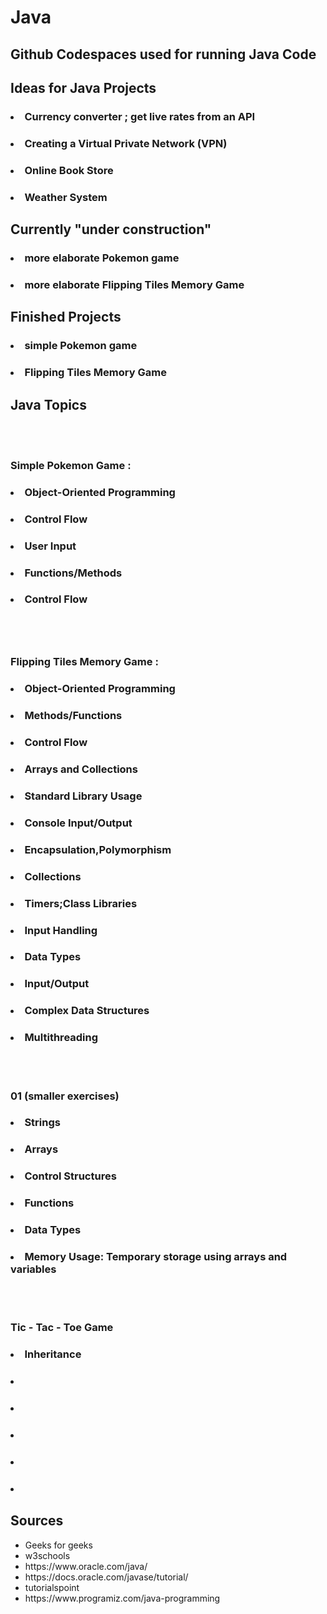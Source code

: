 # Java
## Github Codespaces used for running Java Code 
## Ideas for Java Projects 

### <ul> 
### <li> Currency converter ; get live rates from an API </li>    
### <li> Creating a Virtual Private Network (VPN) </li>
### <li> Online Book Store </li>
### <li> Weather System </li>
### </ul>

## Currently "under construction"
### <ul>
### <li> more elaborate Pokemon game </li> 
### <li> more elaborate Flipping Tiles Memory Game </li>
### </ul>

## Finished Projects 
### <li> simple  Pokemon game  </li>
### <li> Flipping Tiles Memory Game </li>

## Java Topics 
<br>
<br>

### Simple Pokemon Game : 
### <ul> 
### <li> Object-Oriented Programming</li>
### <li>  Control Flow </li>
### <li> User Input </li>
### <li> Functions/Methods </li>
### <li> Control Flow </li>
### </ul>
<br>
<br>

###  Flipping Tiles Memory Game : 
### <ul>
### <li> Object-Oriented Programming </li>
### <li>Methods/Functions </li>
### <li> Control Flow </li>
### <li>Arrays and Collections </li>
### <li>Standard Library Usage </li>
### <li>Console Input/Output </li>
### <li>Encapsulation,Polymorphism</li>
### <li>Collections </li>
### <li>Timers;Class Libraries </li>
### <li>Input Handling </li>
### <li> Data Types </li>
### <li>Input/Output </li>
### <li> Complex Data Structures</li>
### <li>Multithreading </li>

<br>
<br>

### 01 (smaller exercises)
### <ul>
### <li> Strings</li>
### <li>Arrays</li>
### <li>Control Structures </li>
### <li>Functions</li>
### <li> Data Types</li>
### <li>Memory Usage: Temporary storage using arrays and variables </li>

<br>
<br>

### Tic - Tac - Toe Game 
### <ul>
### <li> Inheritance</li>
### <li></li>
### <li></li>
### <li></li>
### <li></li>
### <li></li>
</ul>

## Sources 

<ul>
  <li>Geeks for geeks </li>
  <li> w3schools </li>
  <li>https://www.oracle.com/java/</li>
  <li>https://docs.oracle.com/javase/tutorial/</li>
  <li>tutorialspoint</li>
  <li>https://www.programiz.com/java-programming</li>
</ul>

